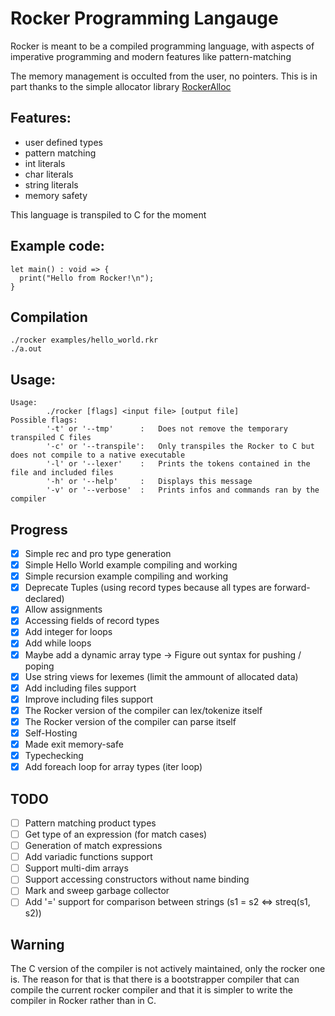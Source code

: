 # Rocker Programming Langauge

Rocker is meant to be a compiled programming language, with aspects of imperative programming and modern features like pattern-matching

The memory management is occulted from the user, no pointers. This is in part thanks to the simple allocator library [RockerAlloc](https://github.com/Paul-Passeron/RockerAllocator.git)

## Features:
- user defined types
- pattern matching
- int literals
- char literals
- string literals
- memory safety

This language is transpiled to C for the moment

## Example code:

```
let main() : void => {
  print("Hello from Rocker!\n");
}
```

## Compilation
```
./rocker examples/hello_world.rkr
./a.out
```

## Usage:
```
Usage:
        ./rocker [flags] <input file> [output file]
Possible flags:
        '-t' or '--tmp'      :   Does not remove the temporary transpiled C files
        '-c' or '--transpile':   Only transpiles the Rocker to C but does not compile to a native executable
        '-l' or '--lexer'    :   Prints the tokens contained in the file and included files
        '-h' or '--help'     :   Displays this message
        '-v' or '--verbose'  :   Prints infos and commands ran by the compiler
```
## Progress
- [x] Simple rec and pro type generation
- [x] Simple Hello World example compiling and working
- [x] Simple recursion example compiling and working
- [x] Deprecate Tuples (using record types because all types are forward-declared)
- [x] Allow assignments
- [x] Accessing fields of record types
- [x] Add integer for loops 
- [x] Add while loops
- [x] Maybe add a dynamic array type -> Figure out syntax for pushing / poping
- [x] Use string views for lexemes (limit the ammount of allocated data)
- [x] Add including files support
- [x] Improve including files support
- [x] The Rocker version of the compiler can lex/tokenize itself
- [x] The Rocker version of the compiler can parse itself
- [x] Self-Hosting
- [x] Made exit memory-safe
- [x] Typechecking
- [x] Add foreach loop for array types (iter loop)
## TODO
- [ ] Pattern matching product types
- [ ] Get type of an expression (for match cases)
- [ ] Generation of match expressions
- [ ] Add variadic functions support
- [ ] Support multi-dim arrays
- [ ] Support accessing constructors without name binding
- [ ] Mark and sweep garbage collector
- [ ] Add '=' support for comparison between strings (s1 = s2 <=> streq(s1, s2)) 

## Warning
The C version of the compiler is not actively maintained, only the rocker one is. The reason for that is that there is a bootstrapper compiler that can compile
the current rocker compiler and that it is simpler to write the compiler in
Rocker rather than in C. 
